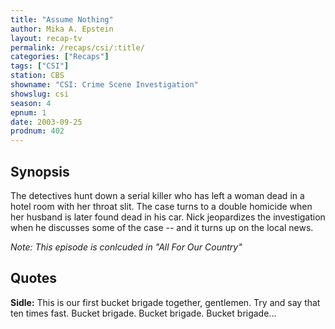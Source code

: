 ```yaml
---
title: "Assume Nothing"
author: Mika A. Epstein
layout: recap-tv
permalink: /recaps/csi/:title/
categories: ["Recaps"]
tags: ["CSI"]
station: CBS
showname: "CSI: Crime Scene Investigation"
showslug: csi
season: 4
epnum: 1
date: 2003-09-25
prodnum: 402  
---
```


## Synopsis

The detectives hunt down a serial killer who has left a woman dead in a hotel room with her throat slit. The case turns to a double homicide when her husband is later found dead in his car. Nick jeopardizes the investigation when he discusses some of the case -- and it turns up on the local news.

_Note: This episode is conlcuded in "All For Our Country"_

## Quotes

**Sidle:** This is our first bucket brigade together, gentlemen. Try and say that ten times fast. Bucket brigade. Bucket brigade. Bucket brigade...